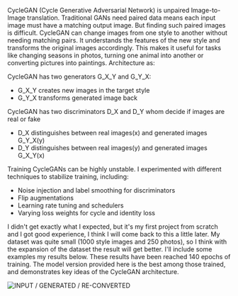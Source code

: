 CycleGAN (Cycle Generative Adversarial Network) is unpaired Image-to-Image translation. 
Traditional GANs need paired data means each input image must have a matching output image. 
But finding such paired images is difficult. CycleGAN can change images from one style to another without needing matching pairs.
It understands the features of the new style and transforms the original images accordingly. 
This makes it useful for tasks like changing seasons in photos, turning one animal into another or converting pictures into paintings.
Architecture as:

CycleGAN has two generators G_X_Y and G_Y_X:
- G_X_Y creates new images in the target style
- G_Y_X transforms generated image back

CycleGAN has two discriminators D_X and D_Y whom decide if images are real or fake 
- D_X distinguishes between real images(x) and generated images G_Y_X(y)
- D_Y distinguishes between real images(y) and generated images G_X_Y(x)

Training CycleGANs can be highly unstable. I experimented with different techniques to stabilize training, including:
- Noise injection and label smoothing for discriminators
- Flip augmentations
- Learning rate tuning and schedulers
- Varying loss weights for cycle and identity loss

I didn't get exactly what I expected, but it's my first project from scratch and I got good experience,
I think I will come back to this a little later. My dataset was quite small (1000 style images and 250 photos), so I think
with the expansion of the dataset the result will get better.
I'll include some examples my results below. These results have been reached 140 epochs of training.
The model version provided here is the best among those trained, and demonstrates key ideas of the CycleGAN architecture.

![  INPUT       /   GENERATED       /  RE-CONVERTED    ](results/00_collage.jpg)
